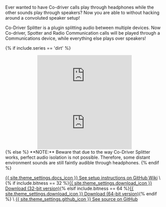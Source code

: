 Ever wanted to have Co-driver calls play through headphones while the other sounds play through speakers? Now you are able to without hacking around a convoluted speaker setup!

Co-Driver Splitter is a plugin splitting audio between multiple devices. Now Co-driver, Spotter and Radio Communication calls will be played through a Communications device, while everything else plays over speakers!

{% if include.series == 'dirt' %}
<div align="center" class="video-container">
<iframe src="https://www.youtube.com/embed/S4psNp2mhUs" frameborder="0" allowfullscreen></iframe>
</div>

<div align="center" class="video-container">
<iframe src="https://www.youtube.com/embed/X3FQYK2GUuk" frameborder="0" allowfullscreen></iframe>
</div>
{% else %}
**NOTE:** Beware that due to the way Co-Driver Splitter works, perfect audio isolation is not possible. Therefore, some distant environment sounds are still faintly audible through headphones.
{% endif %}


<a href="https://github.com/CookiePLMonster/CoDriver-Splitter/wiki" class="button docs" role="button">{{ site.theme_settings.docs_icon }} See setup instructions on GitHub Wiki</a> \\
{% if include.bitness == 32 %}<a href="https://github.com/CookiePLMonster/CoDriver-Splitter/releases/download/v1.0/Co-Driver-Splitter-32-bit.zip" class="button download" role="button">{{ site.theme_settings.download_icon }} Download (32-bit version)</a>{% elsif include.bitness == 64 %}<a href="https://github.com/CookiePLMonster/CoDriver-Splitter/releases/download/v1.0/Co-Driver-Splitter-64-bit.zip" class="button download" role="button">{{ site.theme_settings.download_icon }} Download (64-bit version)</a>{% endif %} \\
<a href="https://github.com/CookiePLMonster/CoDriver-Splitter" class="button github" role="button">{{ site.theme_settings.github_icon }} See source on GitHub</a>